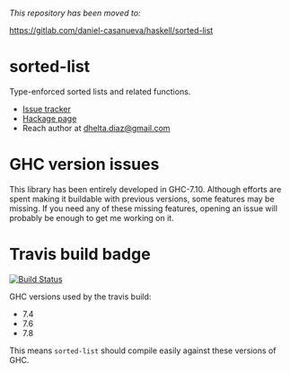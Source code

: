 _This repository has been moved to:_

https://gitlab.com/daniel-casanueva/haskell/sorted-list

# sorted-list

Type-enforced sorted lists and related functions.

* [Issue tracker](https://github.com/Daniel-Diaz/sorted-list/issues)
* [Hackage page](http://hackage.haskell.org/package/sorted-list)
* Reach author at dhelta.diaz@gmail.com

# GHC version issues

This library has been entirely developed in GHC-7.10. Although efforts
are spent making it buildable with previous versions, some features may
be missing. If you need any of these missing features, opening an issue
will probably be enough to get me working on it.

# Travis build badge

[![Build Status](https://travis-ci.org/Daniel-Diaz/sorted-list.svg?branch=master)](https://travis-ci.org/Daniel-Diaz/sorted-list)

GHC versions used by the travis build:

* 7.4
* 7.6
* 7.8

This means `sorted-list` should compile easily against these versions of GHC.
